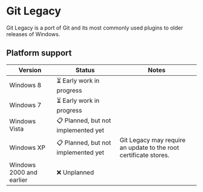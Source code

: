 # Git Legacy

Git Legacy is a port of Git and its most commonly used plugins to older releases of Windows.

## Platform support

| Version | Status | Notes |
| ------- | ------ | ----- |
| Windows 8 | ⏳ Early work in progress |
| Windows 7 | ⏳ Early work in progress |
| Windows Vista | 📋 Planned, but not implemented yet |
| Windows XP | 📋 Planned, but not implemented yet | Git Legacy may require an update to the root certificate stores.
| Windows 2000 and earlier | ❌ Unplanned |